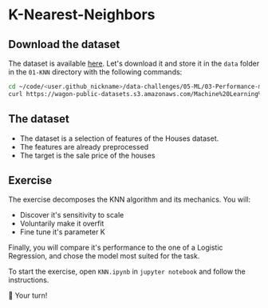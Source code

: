 # K-Nearest-Neighbors

## Download the dataset

The dataset is available [here](https://wagon-public-datasets.s3.amazonaws.com/Machine%20Learning%20Datasets/ML_Houses_clean.csv). Let's download it and store it in the `data` folder in the `01-KNN` directory with the following commands:

``` bash
cd ~/code/<user.github_nickname>/data-challenges/05-ML/03-Performance-metrics/01-KNN
curl https://wagon-public-datasets.s3.amazonaws.com/Machine%20Learning%20Datasets/ML_Houses_clean.csv > data/houses_clean.csv
```

## The dataset

- The dataset is a selection of features of the Houses dataset.
- The features are already preprocessed
- The target is the sale price of the houses

## Exercise

The exercise decomposes the KNN algorithm and its mechanics. You will:

- Discover it's sensitivity to scale
- Voluntarily make it overfit
- Fine tune it's parameter K

Finally, you will compare it's performance to the one of a Logistic Regression, and chose the model most suited for the task.

To start the exercise, open `KNN.ipynb` in `jupyter notebook` and follow the instructions.

🚀 Your turn!
